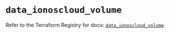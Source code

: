 # `data_ionoscloud_volume`

Refer to the Terraform Registry for docs: [`data_ionoscloud_volume`](https://registry.terraform.io/providers/ionos-cloud/ionoscloud/6.7.4/docs/data-sources/volume).
